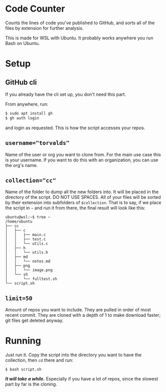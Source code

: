 # Code Counter
Counts the lines of code you've published to GitHub, and sorts all of the files by extension
for further analysis.

This is made for WSL with Ubuntu. It probably works anywhere you run Bash on Ubuntu. 

# Setup

## GitHub cli
If you already have the cli set up, you don't need this part.

From anywhere, run:
```bash
$ sudo apt install gh
$ gh auth login
```
and login as requested. This is how the script accesses your repos.

## `username="torvalds"`
Name of the user or org you want to clone from. For the main use case this is your username. If
you want to do this with an organization, you can use the org's name.

## `collection="cc"`
Name of the folder to dump all the new folders into. It will be placed in the directory of the
script. DO NOT USE SPACES.
All of your files will be sorted by their extension into subfolders of `$collection`. That is
to say, if we place the script in `~` and run it from there, the final result will look like
this:
```
ubuntu@wsl:~$ tree ~
/home/ubuntu
├── cc
│   ├── c
│   │   ├── main.c
│   │   ├── test.c
│   │   └── utils.c
│   ├── h
│   │   └── utils.h
│   ├── md
│   │   └── notes.md
│   ├── png
│   │   └── image.png
│   └── sh
│       └── fulltest.sh
└── script.sh
```

## `limit=50`
Amount of repos you want to include. They are pulled in order of most recent commit. They are
cloned with a depth of 1 to make download faster; git files get deleted anyway.

# Running
Just run it. Copy the script into the directory you want to have the collection, then `cd`
there and run:
```
$ bash script.sh
```
***It will take a while.*** Especially if you have a lot of repos, since the slowest part by far is the cloning.